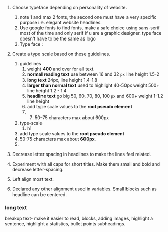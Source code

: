 1.  Choose typeface depending on personality of website. 
	1. note 1 and max 2 fonts, the second one must have a very specific purpose i.e. elegant website headlines.
	2. Use google fonts to find fonts, make a safe choice using sans-serif most of the time and only serif if u are a graphic designer.  type face doesn't have to be the same as logo
	3. Type face :
2. Create a type scale based on these guidelines. 
	1. guidelines
		1.  weight **400** and over for all text.
		2. **normal reading text** use between 16 and 32 `px` line height 1.5-2
		3. **long text** 24px, line height 1.4-1.8
		4. **larger than normal text** used to highlight 40-50px weight 500+ line height 1.2 - 1.4
		5. **headline text** go big 50, 60, 70, 80, 100 `px` and 600+ weight 1-1.2 line height
		6. add type scale values to the **root pseudo element**
		7. 7. 50-75 characters max about 600px
	2.  type-scale
		1. h1
	3. add type scale values to the **root pseudo element**
	4. 50-75 characters max about **600px**.
	5. 

3.  Decrease letter spacing in headlines to make the lines feel related.
4. Experiment with all caps for short titles. Make them small and bold and decrease letter-spacing.
5. Left align most text.
6. Declared any other alignment used in variables. Small blocks such as headline can be centered.
### long text
breakup text- make it easier to read, blocks, adding images, highlight a sentence, highlight a statistics, bullet points subheadings. 

